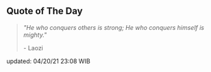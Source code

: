 ## Quote of The Day
> *"He who conquers others is strong; He who conquers himself is mighty."*
>
>\- Laozi

updated: 04/20/21 23:08 WIB

